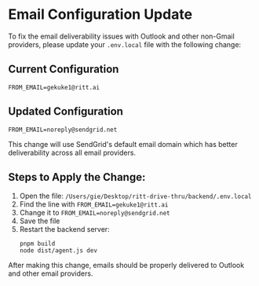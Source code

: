 # Email Configuration Update

To fix the email deliverability issues with Outlook and other non-Gmail providers, please update your `.env.local` file with the following change:

## Current Configuration
```
FROM_EMAIL=gekuke1@ritt.ai
```

## Updated Configuration
```
FROM_EMAIL=noreply@sendgrid.net
```

This change will use SendGrid's default email domain which has better deliverability across all email providers.

## Steps to Apply the Change:
1. Open the file: `/Users/gie/Desktop/ritt-drive-thru/backend/.env.local`
2. Find the line with `FROM_EMAIL=gekuke1@ritt.ai`
3. Change it to `FROM_EMAIL=noreply@sendgrid.net`
4. Save the file
5. Restart the backend server:
   ```
   pnpm build
   node dist/agent.js dev
   ```

After making this change, emails should be properly delivered to Outlook and other email providers.

